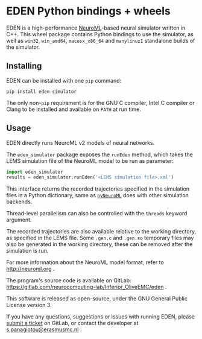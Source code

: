 # EDEN Python bindings + wheels

EDEN is a high-performance [NeuroML]( http://neuroml.org )-based neural simulator written in C++.
This wheel package contains Python bindings to use the simulator, as well as `win32`, `win_amd64`, `macosx_x86_64` and `manylinux1` standalone builds of the simulator.

## Installing

EDEN can be installed with one `pip` command:
```
pip install eden-simulator
```

The only non-`pip` requirement is for the GNU C compiler, Intel C compiler or Clang to be installed and available on `PATH` at run time.

## Usage

EDEN directly runs NeuroML v2 models of neural networks. 

The `eden_simulator` package exposes the `runEden` method, which takes the LEMS simulation file of the NeuroML model to be run as parameter:
```python
import eden_simulator
results = eden_simulator.runEden('<LEMS simulation file>.xml')
```
This interface returns the recorded trajectories specified in the simulation files in a Python dictionary, same as [`pyNeuroML`](https://pypi.org/project/pyNeuroML/) does with other simulation backends.

Thread-level parallelism can also be controlled with the `threads` keyword argument.

The recorded trajectories are also available relative to the working directory, as specified in the LEMS file.
Some `.gen.c` and `.gen.so` temporary files may also be generated in the working directory, these can be removed after the simulation is run.

For more information about the NeuroML model format, refer to http://neuroml.org .

The program's source code is available on GitLab: https://gitlab.com/neurocomputing-lab/Inferior_OliveEMC/eden .

This software is released as open-source, under the GNU General Public License version 3.

If you have any questions, suggestions or issues with running EDEN, please [submit a ticket]( https://gitlab.com/neurocomputing-lab/Inferior_OliveEMC/eden/-/issues ) on GitLab, or contact the developer at s.panagiotou@erasmusmc.nl .
